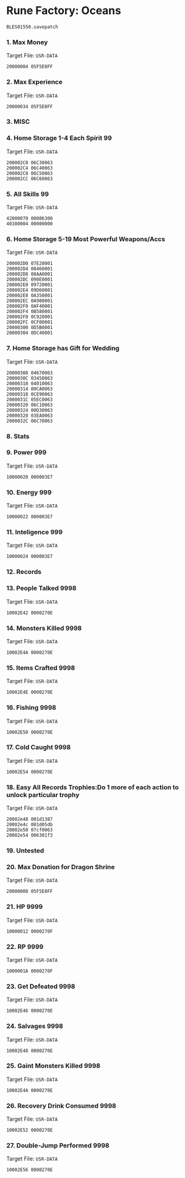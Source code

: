 #  Rune Factory: Oceans 

`BLES01550.savepatch`

### 1. Max Money

Target File: `USR-DATA`

```
20000004 05F5E0FF
```

### 2. Max Experience

Target File: `USR-DATA`

```
20000034 05F5E0FF
```

### 3. MISC
### 4. Home Storage 1-4 Each Spirit 99

Target File: `USR-DATA`

```
200002C0 06C30063
200002C4 06C40063
200002C8 06C50063
200002CC 06C60063
```

### 5. All Skills 99

Target File: `USR-DATA`

```
42000070 00006300
40380004 00000000
```

### 6. Home Storage 5-19 Most Powerful Weapons/Accs

Target File: `USR-DATA`

```
200002D0 07E20001
200002D4 08460001
200002D8 08AA0001
200002DC 090E0001
200002E0 09720001
200002E4 09D60001
200002E8 0A350001
200002EC 0A900001
200002F0 0AF40001
200002F4 0B580001
200002F8 0C920001
200002FC 0CF00001
20000300 0D5B0001
20000304 0DC40001
```

### 7. Home Storage has Gift for Wedding

Target File: `USR-DATA`

```
20000308 04670063
2000030C 03450063
20000310 04010063
20000314 00CA0063
20000318 0CE90063
2000031C 05EC0063
20000320 06C10063
20000324 00D30063
20000328 03EA0063
2000032C 06C70063
```

### 8. Stats
### 9. Power 999

Target File: `USR-DATA`

```
10000020 000003E7
```

### 10. Energy 999

Target File: `USR-DATA`

```
10000022 000003E7
```

### 11. Inteligence 999

Target File: `USR-DATA`

```
10000024 000003E7
```

### 12. Records
### 13. People Talked 9998

Target File: `USR-DATA`

```
10002E42 0000270E
```

### 14. Monsters Killed 9998

Target File: `USR-DATA`

```
10002E4A 0000270E
```

### 15. Items Crafted 9998

Target File: `USR-DATA`

```
10002E4E 0000270E
```

### 16. Fishing 9998

Target File: `USR-DATA`

```
10002E50 0000270E
```

### 17. Cold Caught 9998

Target File: `USR-DATA`

```
10002E54 0000270E
```

### 18. Easy All Records Trophies:Do 1 more of each action to unlock particular trophy

Target File: `USR-DATA`

```
20002e48 001d1387
20002e4c 001d05db
20002e50 07cf0063
20002e54 006301f3
```

### 19. Untested
### 20. Max Donation for Dragon Shrine

Target File: `USR-DATA`

```
20000008 05F5E0FF
```

### 21. HP 9999

Target File: `USR-DATA`

```
10000012 0000270F
```

### 22. RP 9999

Target File: `USR-DATA`

```
1000001A 0000270F
```

### 23. Get Defeated 9998

Target File: `USR-DATA`

```
10002E46 0000270E
```

### 24. Salvages 9998

Target File: `USR-DATA`

```
10002E48 0000270E
```

### 25. Gaint Monsters Killed 9998

Target File: `USR-DATA`

```
10002E4A 0000270E
```

### 26. Recovery Drink Consumed 9998

Target File: `USR-DATA`

```
10002E52 0000270E
```

### 27. Double-Jump Performed 9998

Target File: `USR-DATA`

```
10002E56 0000270E
```

